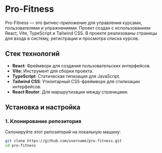 # Pro-Fitness

Pro-Fitness — это фитнес-приложение для управления курсами, пользователями и упражнениями. Проект создан с использованием React, Vite, TypeScript и Tailwind CSS. В проекте реализованы страницы для входа в систему, регистрации и просмотра списка курсов.

## Стек технологий

- **React**: Фреймворк для создания пользовательских интерфейсов.
- **Vite**: Инструмент для сборки проекта.
- **TypeScript**: Статическая типизация для JavaScript.
- **Tailwind CSS**: Утилитарный CSS-фреймворк для стилизации интерфейсов.
- **React Router**: Для маршрутизации между страницами.

## Установка и настройка

### 1. Клонирование репозитория

Склонируйте этот репозиторий на локальную машину:

```bash
git clone https://github.com/username/pro-fitness.git
cd pro-fitness
